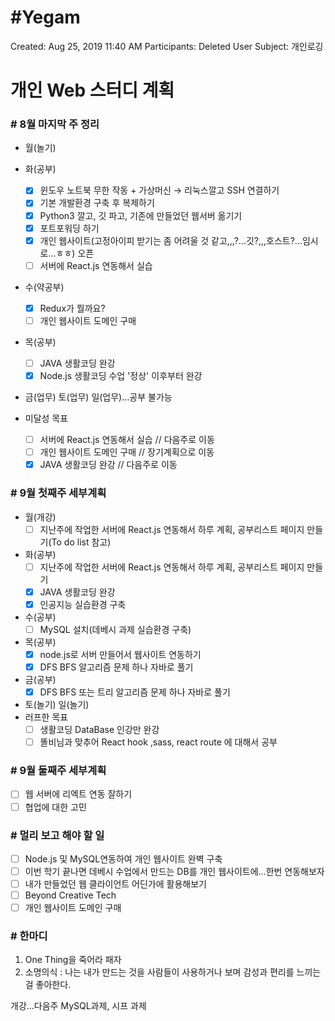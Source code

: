 # #Yegam

Created: Aug 25, 2019 11:40 AM
Participants: Deleted User
Subject: 개인로깅

# 개인 Web 스터디 계획

### # 8월 마지막 주 정리

- 월(놀기)

- 화(공부)
    - [x]  윈도우 노트북 무한 작동 + 가상머신 → 리눅스깔고 SSH 연결하기
    - [x]  기본 개발환경 구축 후 복제하기
    - [x]  Python3 깔고, 깃 파고, 기존에 만들었던 웹서버 옮기기
    - [x]  포트포워딩 하기
    - [x]  개인 웹사이트(고정아이피 받기는 좀 어려울 것 같고,,,?...깃?,,,호스트?...임시로...ㅎㅎ) 오픈
    - [ ]  서버에 React.js 연동해서 실습
- 수(약공부)
    - [x]  Redux가 뭘까요?
    - [ ]  개인 웹사이트 도메인 구매
- 목(공부)
    - [ ]  JAVA 생활코딩 완강
    - [x]  Node.js 생활코딩 수업 '정상' 이후부터 완강
- 금(업무) 토(업무) 일(업무)...공부 불가능
- 미달성 목표
    - [ ]  서버에 React.js 연동해서 실습 // 다음주로 이동
    - [ ]  개인 웹사이트 도메인 구매 // 장기계획으로 이동
    - [x]  JAVA 생활코딩 완강 // 다음주로 이동

### # 9월 첫째주 세부계획

- 월(개강)
    - [ ]  지난주에 작업한 서버에 React.js 연동해서 하루 계획, 공부리스트 페이지 만들기(To do list 참고)
- 화(공부)
    - [ ]  지난주에 작업한 서버에 React.js 연동해서 하루 계획, 공부리스트 페이지 만들기
    - [x]  JAVA 생활코딩 완강
    - [x]  인공지능 실습환경 구축
- 수(공부)
    - [ ]  MySQL 설치(데베시 과제 실습환경 구축)
- 목(공부)
    - [x]  node.js로 서버 만들어서 웹사이트 연동하기
    - [x]  DFS  BFS 알고리즘 문제 하나 자바로 풀기
- 금(공부)
    - [x]  DFS  BFS 또는 트리 알고리즘 문제 하나 자바로 풀기
- 토(놀기) 일(놀기)
- 러프한 목표
    - [ ]  생활코딩 DataBase 인강만 완강
    - [ ]  똘비님과 맞추어 React hook ,sass, react route 에 대해서 공부

### # 9월 둘째주 세부계획

- [ ]  웹 서버에 리엑트 연동 잘하기
- [ ]  협업에 대한 고민

### # 멀리 보고 해야 할 일

- [ ]  Node.js 및 MySQL연동하여 개인 웹사이트 완벽 구축
- [ ]  이번 학기 끝나면 데베시 수업에서 만드는 DB를 개인 웹사이트에...한번 연동해보자
- [ ]  내가 만들었던 웹 클라이언트 어딘가에 활용해보기
- [ ]  Beyond Creative Tech
- [ ]  개인 웹사이트 도메인 구매

### # 한마디

1. One Thing을 죽어라 패자
2. 소명의식 : 나는 내가 만드는 것을 사람들이 사용하거나 보며 감성과 편리를 느끼는걸 좋아한다.

개강...다음주 MySQL과제, 시프 과제